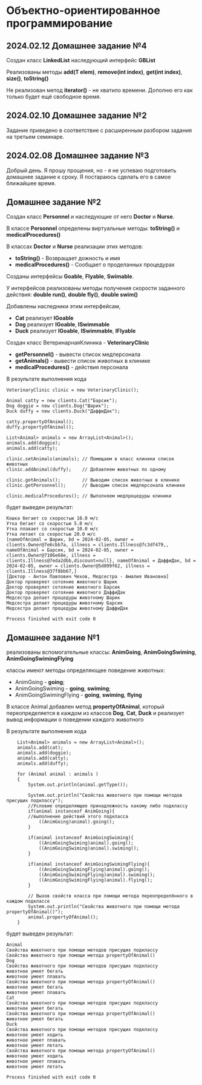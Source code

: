 # Объектно-ориентированное программирование

## 2024.02.12 Домашнее задание №4
Создан класс **LinkedList** наследующий интерфейс **GBList**

Реализованы методы **add(T elem)**, **remove(int index)**, **get(int index)**, **size()**, **toString()**

Не реализован метод **iterator()** - не хватило времени. Дополню его как только будет ещё свободное время.





## 2024.02.10 Домашнее задание №2
Задание приведено в соответствие с расширенным разбором задания на третьем семинаре.


## 2024.02.08 Домашнее задание №3

Добрый день.
Я прошу прощения, но - я не успеваю подготовить домашнее задание к сроку.
Я постараюсь сделать его в самое ближайшее время.


## Домашнее задание №2

Создан класс **Personnel** и наследующие от него **Doctor** и **Nurse**.

В классе **Personnel** определены виртуальные методы: **toString()** и **medicalProcedures()**

В классах **Doctor** и **Nurse** реализации этих методов:
- **toString()** - Возвращает дожность и имя
- **medicalProcedures()** - Сообщает о проделанных процедурах

Созданы интерфейсы **Goable**, **Flyable**, **Swimable**.

У интерфейсов реализованы методы получения скорости заданного действия: **double run()**, **double fly()**, **double swim()**

Добавлены наследники этим интерфейсам, 
- **Cat** реализует **IGoable**
- **Dog** реализует **IGoable**, **ISwimmable**
- **Duck** реализует **IGoable**, **ISwimmable**, **IFlyable**

Создан класс ВетеринарнаяКлиника - **VeterinaryClinic**
- **getPersonnel()** - вывести список медперсонала
- **getAnimals()** - вывести список животных в клинике
- **medicalProcedures()** - действия персонала

В результате выполнения кода   
```
VeterinaryClinic clinic = new VeterinaryClinic();

Animal catty = new clients.Cat("Барсик");
Dog doggie = new clients.Dog("Шарик");
Duck duffy = new clients.Duck("ДаффиДак");

catty.propertyOfAnimal();
duffy.propertyOfAnimal();

List<Animal> animals = new ArrayList<Animal>();
animals.add(doggie);
animals.add(catty);

clinic.setAnimals(animals); // Помещаем в класс клиники список животных
clinic.addAnimal(duffy);    // Добавляем животных по одному

clinic.getAnimals();        // Выводим список животных в клинике
clinic.getPersonnel();      // Выводим список медперсонала клиники

clinic.medicalProcedures(); // Выполняем медпроцедуры клиники
```
будет выведен результат:
```
Кошка бегает со скоростью 10.0 м/с
Утка бегает со скоростью 5.0 м/с
Утка плавает со скоростью 10.0 м/с
Утка летает со скоростью 20.0 м/с
[nameOfAnimal = Шарик, bd = 2024-02-05, owner = clients.Owner@7e6cbb7a, illness = clients.Illness@7c3df479,, nameOfAnimal = Барсик, bd = 2024-02-05, owner = clients.Owner@7106e68e, illness = clients.Illness@7eda2dbb,discount=null}, nameOfAnimal = ДаффиДак, bd = 2024-02-05, owner = clients.Owner@5d099f62, illness = clients.Illness@37f8bb67,]
[Доктор - Антон Павлович Чехов, Медсестра - Амалия Ивановна]
Доктор проверяет сотояние животного Шарик
Доктор проверяет сотояние животного Барсик
Доктор проверяет сотояние животного ДаффиДак
Медсестра делает процедуры животному Шарик
Медсестра делает процедуры животному Барсик
Медсестра делает процедуры животному ДаффиДак

Process finished with exit code 0
```


## Домашнее задание №1

реализованы вспомогательные классы:
**AnimGoing**, **AnimGoingSwiming**, **AnimGoingSwimingFlying**

классы имеют методы определяющее поведение животных:
- AnimGoing - **going**;
- AnimGoingSwiming - **going**, **swiming**;
- AnimGoingSwimingFlying - **going**, **swiming**, **flying**

В классе Animal добавлен метод **propertyOfAnimal**, который переопределяется в каждом из классов **Dоg**, **Cat**, **Duck** и реализует вывод информации о поведении каждого животного

В результате выполнения кода 

```
    List<Animal> animals = new ArrayList<Animal>();
    animals.add(cat);
    animals.add(doggie);
    animals.add(catty);
    animals.add(duffy);

    for (Animal animal : animals )
    {
        System.out.println(animal.getType());

        System.out.println("Свойства животного при помощи методов присущих подклассу");
        //Условие определяющее принадлежность какому либо подклассу
        if(animal instanceof AnimGoing){
        //выполнение действий этого подкласса
            ((AnimGoing)animal).going();
        }

        if(animal instanceof AnimGoingSwiming){
            ((AnimGoingSwiming)animal).going();
            ((AnimGoingSwiming)animal).swiming();
        }

        if(animal instanceof AnimGoingSwimingFlying){
            ((AnimGoingSwimingFlying)animal).going();
            ((AnimGoingSwimingFlying)animal).swiming();
            ((AnimGoingSwimingFlying)animal).flying();
        }

        // Вызов свойств класса при помощи метода переопределённого в каждом подклассе
        System.out.println("Свойства животного при помощи метода propertyOfAnimal()");
        animal.propertyOfAnimal();
    }
```

будет выведен результат:
```
Animal
Свойства животного при помощи методов присущих подклассу
Свойства животного при помощи метода propertyOfAnimal()
Dog
Свойства животного при помощи методов присущих подклассу
животное умеет бегать
животное умеет плавать
Свойства животного при помощи метода propertyOfAnimal()
животное умеет бегать
животное умеет плавать
Cat
Свойства животного при помощи методов присущих подклассу
животное умеет бегать
Свойства животного при помощи метода propertyOfAnimal()
животное умеет бегать
Duck
Свойства животного при помощи методов присущих подклассу
животное умеет ходить
животное умеет плавать
животное умеет летать
Свойства животного при помощи метода propertyOfAnimal()
животное умеет ходить
животное умеет плавать
животное умеет летать

Process finished with exit code 0
```
